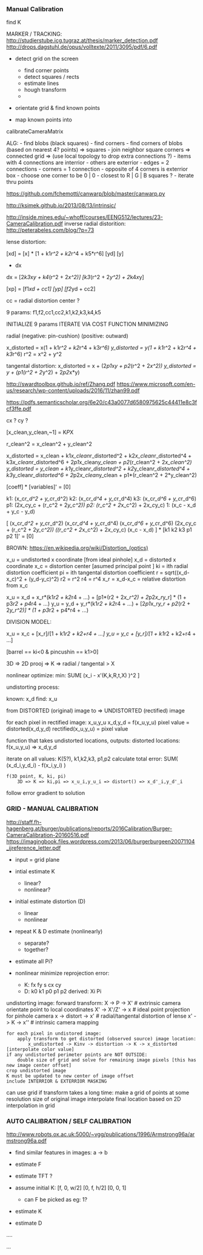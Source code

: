 ### Manual Calibration


find K


MARKER /  TRACKING: 
http://studierstube.icg.tugraz.at/thesis/marker_detection.pdf
http://drops.dagstuhl.de/opus/volltexte/2011/3095/pdf/6.pdf

- detect grid on the screen
	- find corner points
	- detect squares / rects
	- estimate lines
	- hough transform
	- 

- orientate grid & find known points
- map known points into 







calibrateCameraMatrix


ALG:
	- find blobs (black squares)
	- find corners
	- find corners of blobs (based on nearest 4? points) => squares
	- join neighbor square corners => connected grid => (use local topology to drop extra connections ?)
		- items with 4 connections are interrior
		- others are exterrior
			- edges = 2 connections
			- corners = 1 connection
	- opposite of 4 corners is exterrior box
		- choose one corner to be 0 | 0
			- closest to R | G | B squares ?
	- iterate thru points





https://github.com/fchemotti/canwarp/blob/master/canwarp.py

http://ksimek.github.io/2013/08/13/intrinsic/


http://inside.mines.edu/~whoff/courses/EENG512/lectures/23-CameraCalibration.pdf
inverse radial distorition:
http://peterabeles.com/blog/?p=73


lense distortion:

[xd] = [x] * [1 + k1*r^2 + k2*r^4 + k5*r^6]
[yd]   [y]

+ dx


dx = [2*k3*x*y + k4*(r^2 + 2*x^2)]
	 [k3*(r^2 + 2*y^2) + 2*k4*x*y]


[xp] = [f1*xd + cc1]
[yp]   [f2*yd + cc2]

cc = radial distortion center ?


9 params:
f1,f2,cc1,cc2,k1,k2,k3,k4,k5



INITIALIZE 9 params
ITERATE VIA COST FUNCTION MINIMIZING





radial (negative: pin-cushion) (positive: outward)

x_distorted = x(1 + k1*r^2 + k2*r^4 + k3*r^6)
y_distorted = y(1 + k1*r^2 + k2*r^4 + k3*r^6)
r^2 = x^2 + y^2

tangental distortion:
x_distorted = x + (2*p1*x*y + p2*(r^2 + 2*x^2))
y_distorted = y + (p1(r^2 + 2*y^2) + 2*p2*x*y)

http://swardtoolbox.github.io/ref/Zhang.pdf
https://www.microsoft.com/en-us/research/wp-content/uploads/2016/11/zhan99.pdf


https://pdfs.semanticscholar.org/6e20/c43a0077d6580975625c44411e8c3fcf3ffe.pdf


cx ? cy ?

[x_clean,y_clean,~1] = K*P*X

r_clean^2 = x_clean^2 + y_clean^2

x_distorted = x_clean + k1*x_clean*r_distorted^2 + k2*x_clean*r_distorted^4 + k3*x_clean*r_distorted^6
			+ 2*p1*x_clean*y_clean + p2*(r_clean^2 + 2*x_clean^2)
y_distorted = y_clean + k1*y_clean*r_distorted^2 + k2*y_clean*r_distorted^4 + k3*y_clean*r_distorted^6
			+ 2*p2*x_clean*y_clean + p1*(r_clean^2 + 2*y_clean^2)


[coeff] * [variables]' = [0]


k1: (x_c*r_d^2 + y_c*r_d^2)
k2: (x_c*r_d^4 + y_c*r_d^4)
k3: (x_c*r_d^6 + y_c*r_d^6)
p1: (2*x_c*y_c + (r_c^2 + 2*y_c^2))
p2: (r_c^2 + 2*x_c^2) + 2*x_c*y_c)
1:  (x_c - x_d + y_c - y_d)

[ (x_c*r_d^2 + y_c*r_d^2)  (x_c*r_d^4 + y_c*r_d^4)  (x_c*r_d^6 + y_c*r_d^6)  (2*x_c*y_c + (r_c^2 + 2*y_c^2)) ((r_c^2 + 2*x_c^2) + 2*x_c*y_c) (x_c - x_d) ] * [k1  k2  k3  p1  p2  1]' = [0] 




BROWN:
https://en.wikipedia.org/wiki/Distortion_(optics)


x_u = undistorted x coordinate [from ideal pinhole]
x_d = distorted x coordinate
x_c = distortion center [asumed principal point ]
ki = ith radial distortion coefficient
pi = ith tangental distortion coefficient
r = sqrt((x_d-x_c)^2 + (y_d-y_c)^2)
r2 = r^2
r4 = r^4
x_r = x_d-x_c = relative distortion from x_c

x_u = x_d + x_r*(k1*r2 + k2*r4 + ...) + [p1*(r2 + 2*x_r^2) + 2*p2*x_r*y_r] * (1 + p3*r2 + p4*r4 + ...)
y_u = y_d + y_r*(k1*r2 + k2*r4 + ...) + [2*p1*x_r*y_r + p2*(r2 + 2*y_r^2)] * (1 + p3*r2 + p4*r4 + ...)

DIVISION MODEL:

x_u = x_c + [x_r]/[1 + k1*r2 + k2+r4 + ...]
y_u = y_c + [y_r]/[1 + k1*r2 + k2+r4 + ...]




[barrel == ki<0   &   pincushin == k1>0]

3D => 2D prooj => K => radial / tangental > X


nonlinear optimize:
min: SUM[ (x_i - x'(K,k,R,t,X) )^2 ]




undistorting process:


known: x_d
find: x_u


from DISTORTED (original) image to => UNDISTORTED (rectified) image

for each pixel in rectified image: x_u,y_u
	x_d,y_d = f(x_u,y_u)
	pixel value = distorted(x_d,y_d)
	rectified(x_u,y_u) = pixel value



function that takes undistorted locations, outputs: distorted locations:
	f(x_u,y_u) => x_d,y_d






iterate on all values:
	K(5?), k1,k2,k3, p1,p2
calculate total error:
	SUM( (x_d_i,y_d_i) - f(x_i,y_i) )

	f(3D point, K, ki, pi)
		3D => K => ki,pi => x_u_i,y_u_i => distort() => x_d'_i,y_d'_i

follow error gradient to solution





### GRID - MANUAL CALIBRATION

http://staff.fh-hagenberg.at/burger/publications/reports/2016Calibration/Burger-CameraCalibration-20160516.pdf
https://imagingbook.files.wordpress.com/2013/06/burgerburgeen20071104_ijreference_letter.pdf


- input = grid plane

- intial estimate K
	- linear?
	- nonlinear?

- initial estimate distortion (D)
	- linear
	- nonlinear

- repeat K & D estimate (nonlinearly)
	- separate?
	- together?


- estimate all Pi?

- nonlinear minimize reprojection error:
	- K: fx fy s cx cy
	- D: k0 k1 p0 p1 p2
	derived:
		Xi
		Pi

undistorting image:
	forward transform:
	X -> P -> X' 			# extrinsic camera orientate point to local coordinates
	X' -> X'/Z' -> x 		# ideal point projection for pinhole camera
	x -> distort -> x' 		# radial/tangental distortion of lense
	x' -> K -> x'' 			# intrinsic camera mapping

	for each pixel in undistored image:
		apply transform to get distorted (observed source) image location:
			x_undistorted -> Kinv -> distortion -> K -> x_distorted  [interpolate color value]
	if any undistorted perimeter points are NOT OUTSIDE:
		double size of grid and solve for remaining image pixels [this has new image center offset]
	crop undistorted image
	K must be updated to new center of image offset
	include INTERRIOR & EXTERRIOR MASKING

can use grid if transform takes a long time:
	make a grid of points at some resolution size of original image
	interpolate final location based on 2D interpolation in grid



### AUTO CALIBRATION / SELF CALIBRATION

http://www.robots.ox.ac.uk:5000/~vgg/publications/1996/Armstrong96a/armstrong96a.pdf


- find similar features in images: a -> b

- estimate F

- estimate TFT ?

- assume initial K: 
[f, 0, w/2]
[0, f, h/2]
[0, 0,   1]

	- can F be picked as eg: 1?

- estimate K

- estimate D

....

...
























